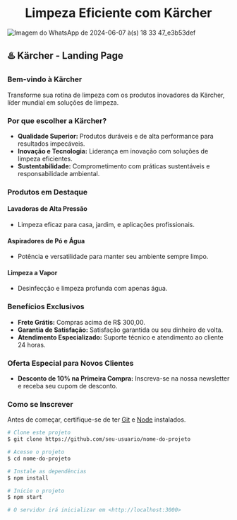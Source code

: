 <h1 align="center">Limpeza Eficiente com Kärcher</h1>

![Imagem do WhatsApp de 2024-06-07 à(s) 18 33 47_e3b53def](https://github.com/Jonathanfullstack/karcher-center/assets/141459667/437e42ed-f93f-4796-b344-d5390b82bd8e)

## :hotsprings: Kärcher - Landing Page

### **Bem-vindo à Kärcher**

Transforme sua rotina de limpeza com os produtos inovadores da Kärcher, líder mundial em soluções de limpeza.

### **Por que escolher a Kärcher?**

- **Qualidade Superior:** Produtos duráveis e de alta performance para resultados impecáveis.
- **Inovação e Tecnologia:** Liderança em inovação com soluções de limpeza eficientes.
- **Sustentabilidade:** Comprometimento com práticas sustentáveis e responsabilidade ambiental.

### **Produtos em Destaque**

#### **Lavadoras de Alta Pressão**

- Limpeza eficaz para casa, jardim, e aplicações profissionais.

#### **Aspiradores de Pó e Água**

- Potência e versatilidade para manter seu ambiente sempre limpo.

#### **Limpeza a Vapor**

- Desinfecção e limpeza profunda com apenas água.

### **Benefícios Exclusivos**

- **Frete Grátis:** Compras acima de R$ 300,00.
- **Garantia de Satisfação:** Satisfação garantida ou seu dinheiro de volta.
- **Atendimento Especializado:** Suporte técnico e atendimento ao cliente 24 horas.

### **Oferta Especial para Novos Clientes**

- **Desconto de 10% na Primeira Compra:** Inscreva-se na nossa newsletter e receba seu cupom de desconto.

### **Como se Inscrever**

Antes de começar, certifique-se de ter [Git](https://git-scm.com) e [Node](https://nodejs.org/en/) instalados.

```bash
# Clone este projeto
$ git clone https://github.com/seu-usuario/nome-do-projeto

# Acesse o projeto
$ cd nome-do-projeto

# Instale as dependências
$ npm install

# Inicie o projeto
$ npm start

# O servidor irá inicializar em <http://localhost:3000>
